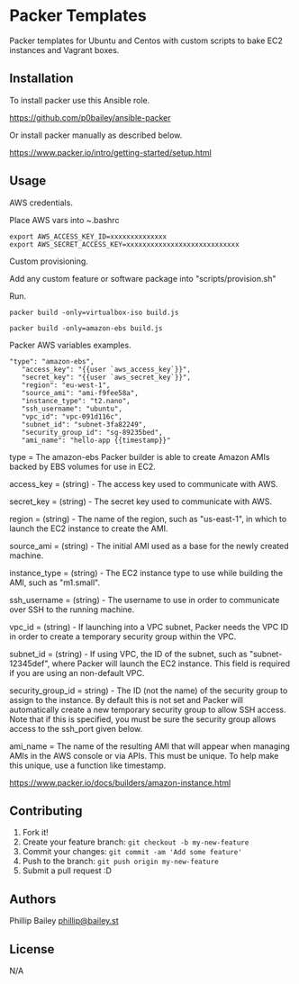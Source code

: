 # Packer Templates

Packer templates for Ubuntu and Centos with custom  scripts to bake EC2 instances and Vagrant boxes.

## Installation

To install packer use this Ansible role.

https://github.com/p0bailey/ansible-packer

Or install packer manually as described below.

 https://www.packer.io/intro/getting-started/setup.html

## Usage

AWS credentials.

Place AWS vars into ~.bashrc

```
export AWS_ACCESS_KEY_ID=xxxxxxxxxxxxxx
export AWS_SECRET_ACCESS_KEY=xxxxxxxxxxxxxxxxxxxxxxxxxxxx
```

Custom provisioning.

Add any custom feature or software package into "scripts/provision.sh"

Run.

```
packer build -only=virtualbox-iso build.js

packer build -only=amazon-ebs build.js

```

Packer AWS variables examples.

```
"type": "amazon-ebs",
   "access_key": "{{user `aws_access_key`}}",
   "secret_key": "{{user `aws_secret_key`}}",
   "region": "eu-west-1",
   "source_ami": "ami-f9fee58a",
   "instance_type": "t2.nano",
   "ssh_username": "ubuntu",
   "vpc_id": "vpc-091d116c",
   "subnet_id": "subnet-3fa82249",
   "security_group_id": "sg-89235bed",
   "ami_name": "hello-app {{timestamp}}"
```

type = The amazon-ebs Packer builder is able to create Amazon AMIs backed by
EBS volumes for use in EC2.

access_key = (string) - The access key used to communicate with AWS.

secret_key = (string) - The secret key used to communicate with AWS.

region = (string) - The name of the region, such as "us-east-1", in which
to launch the EC2 instance to create the AMI.

source_ami = (string) - The initial AMI used as a base for the newly created
machine.

instance_type = (string) - The EC2 instance type to use while building the AMI,
such as "m1.small".

ssh_username = (string) - The username to use in order to communicate over SSH
to the running machine.

vpc_id = (string) - If launching into a VPC subnet, Packer needs the VPC ID in
order to create a temporary security group within the VPC.

subnet_id = (string) - If using VPC, the ID of the subnet, such as "subnet-12345def",
where Packer will launch the EC2 instance. This field is required if you are using
an non-default VPC.

security_group_id = string) - The ID (not the name) of the security group to assign
to the instance. By default this is not set and Packer will automatically create a
new temporary security group to allow SSH access. Note that if this is specified,
you must be sure the security group allows access to the ssh_port given below.

ami_name =  The name of the resulting AMI that will appear when managing AMIs in
the AWS console or via APIs. This must be unique. To help make this unique, use
a function like timestamp.


https://www.packer.io/docs/builders/amazon-instance.html


## Contributing

1. Fork it!
2. Create your feature branch: `git checkout -b my-new-feature`
3. Commit your changes: `git commit -am 'Add some feature'`
4. Push to the branch: `git push origin my-new-feature`
5. Submit a pull request :D



## Authors

Phillip Bailey <phillip@bailey.st>

## License

N/A
